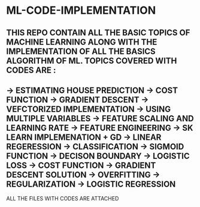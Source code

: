 # ML-CODE-IMPLEMENTATION
 THIS REPO CONTAIN ALL THE BASIC TOPICS OF MACHINE LEARNING ALONG WITH THE IMPLEMENTATION OF ALL THE BASICS ALGORITHM OF ML.
 TOPICS COVERED WITH CODES ARE : 
 ---------------------------------------
 -> ESTIMATING HOUSE PREDICTION 
 -> COST FUNCTION
 -> GRADIENT DESCENT 
 -> VEFCTORIZED IMPLEMENTATION
 -> USING MULTIPLE VARIABLES
 -> FEATURE SCALING AND LEARNING RATE
 -> FEATURE ENGINEERING
 -> SK LEARN IMPLEMENATION + GD
 -> LINEAR REGERESSION
 -> CLASSIFICATION
 -> SIGMOID FUNCTION
 -> DECISON BOUNDARY
 -> LOGISTIC LOSS
 -> COST FUNCTION
 -> GRADIENT DESCENT SOLUTION
 -> OVERFITTING
 -> REGULARIZATION
 -> LOGISTIC REGRESSION 
 --------------------------------------
ALL THE FILES WITH CODES ARE ATTACHED 
